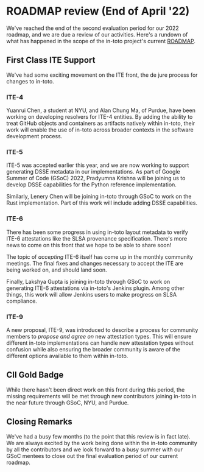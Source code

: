 # ROADMAP review (End of April '22)

We've reached the end of the second evaluation period for our 2022 roadmap, and
we are due a review of our activities. Here's a rundown of what has happened in
the scope of the in-toto project's current [ROADMAP](ROADMAP.md).

## First Class ITE Support

We've had some exciting movement on the ITE front, the de jure process for
changes to in-toto.

### ITE-4

Yuanrui Chen, a student at NYU, and Alan Chung Ma, of Purdue, have been
working on developing resolvers for ITE-4 entities. By adding the ability to
treat GitHub objects and containers as artifacts natively within in-toto, their
work will enable the use of in-toto across broader contexts in the software
development process.

### ITE-5

ITE-5 was accepted earlier this year, and we are now working to support
generating DSSE metadata in our implementations. As part of Google Summer of
Code (GSoC) 2022, Pradyumna Krishna will be joining us to develop DSSE
capabilities for the Python reference implementation.

Similarly, Lenery Chen will be joining in-toto through GSoC to work on the Rust
implementation. Part of this work will include adding DSSE capabilities.

### ITE-6

There has been some progress in using in-toto layout metadata to verify ITE-6
attestations like the SLSA provenance specification. There's more news to come
on this front that we hope to be able to share soon!

The topic of _accepting_ ITE-6 itself has come up in the monthly community
meetings. The final fixes and changes necessary to accept the ITE are being
worked on, and should land soon.

Finally, Lakshya Gupta is joining in-toto through GSoC to work on generating
ITE-6 attestations via in-toto's Jenkins plugin. Among other things, this work
will allow Jenkins users to make progress on SLSA compliance.

### ITE-9

A new proposal, ITE-9, was introduced to describe a process for community
members to _propose and agree on_ new attestation types. This will ensure different in-toto
implementations can handle new attestation types without confusion while also
ensuring the broader community is aware of the different options available to
them within in-toto.

## CII Gold Badge

While there hasn't been direct work on this front during this period, the
missing requirements will be met through new contributors joining in-toto in
the near future through GSoC, NYU, and Purdue.

## Closing Remarks

We've had a busy few months (to the point that this review is in fact late). We
are always excited by the work being done within the in-toto community by all
the contributors and we look forward to a busy summer with our GSoC mentees to
close out the final evaluation period of our current roadmap.